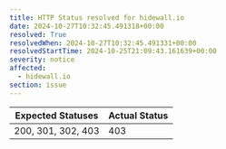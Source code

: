 ```yaml
---
title: HTTP Status resolved for hidewall.io
date: 2024-10-27T10:32:45.491318+00:00
resolved: True
resolvedWhen: 2024-10-27T10:32:45.491331+00:00
resolvedStartTime: 2024-10-25T21:09:43.161639+00:00
severity: notice
affected:
  - hidewall.io
section: issue
---
```


| Expected Statuses | Actual Status  |
|-------------------|----------------|
| 200, 301, 302, 403 | 403 |

